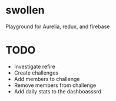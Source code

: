 # swollen
Playground for Aurelia, redux, and firebase

# TODO
* Investigate refire
* Create challenges
* Add members to challenge
* Remove members from challenge
* Add daily stats to the dashboasssrd
